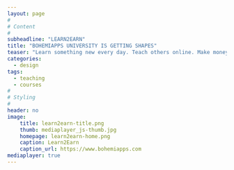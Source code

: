 ```yaml
---
layout: page
#
# Content
#
subheadline: "LEARN2EARN"
title: "BOHEMIAPPS UNIVERSITY IS GETTING SHAPES"
teaser: "Learn something new every day. Teach others online. Make money. These are three basic ground rules of LEARN2EARN BOHEMIAPPS UNIVERSITY. We are thrilled to have this opportunity. We are working hard to deliver this to you as soon as possible."
categories:
  - design
tags:
  - teaching
  - courses
#
# Styling
#
header: no
image:
    title: learn2earn-title.png
    thumb: mediaplayer_js-thumb.jpg
    homepage: learn2earn-home.png
    caption: Learn2Earn
    caption_url: https://www.bohemiapps.com
mediaplayer: true
---
```


